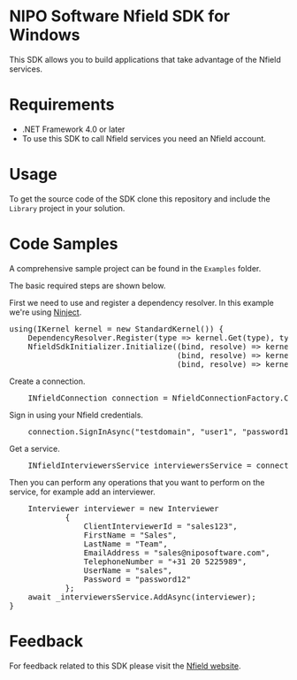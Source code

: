 <h1>NIPO Software Nfield SDK for Windows</h1>
<p>This SDK allows you to build applications that take advantage of the Nfield services.</p>
    
<h1>Requirements</h1>
<ul>
    <li>.NET Framework 4.0 or later</li>
    <li>To use this SDK to call Nfield services you need an Nfield account.</li>
</ul>

<h1>Usage</h1>
<p>To get the source code of the SDK clone this repository and include the <code>Library</code> project in your solution.</p>

<h1>Code Samples</h1>
<p>A comprehensive sample project can be found in the <code>Examples</code> folder.</p>
<p>The basic required steps are shown below.</p>
<p>First we need to use and register a dependency resolver.
In this example we're using
<a href="http://www.ninject.org/">Ninject</a>.</p>
<pre>using(IKernel kernel = new StandardKernel()) {
    DependencyResolver.Register(type => kernel.Get(type), type => kernel.GetAll(type));
    NfieldSdkInitializer.Initialize((bind, resolve) => kernel.Bind(bind).To(resolve).InTransientScope(),
                                    (bind, resolve) => kernel.Bind(bind).To(resolve).InSingletonScope(),
                                    (bind, resolve) => kernel.Bind(bind).ToConstant(resolve));
</pre>
<p>Create a connection.</p>
<pre>    INfieldConnection connection = NfieldConnectionFactory.Create(new Uri("https://api.nfieldmr.com/v1/"));</pre>
<p>Sign in using your Nfield credentials.</p>
<pre>    connection.SignInAsync("testdomain", "user1", "password123").Wait();</pre>
<p>Get a service.</p>
<pre>    INfieldInterviewersService interviewersService = connection.GetService&lt;INfieldInterviewersService&gt;();</pre>
<p>Then you can perform any operations that you want to perform on the service, for example add an interviewer.</p>
<pre>    Interviewer interviewer = new Interviewer
            {
                ClientInterviewerId = "sales123",
                FirstName = "Sales",
                LastName = "Team",
                EmailAddress = "sales@niposoftware.com",
                TelephoneNumber = "+31 20 5225989",
                UserName = "sales",
                Password = "password12"
            };
    await _interviewersService.AddAsync(interviewer);
}</pre>

<h1>Feedback</h1>
<p>For feedback related to this SDK please visit the
<a href="http://www.nfieldmr.com/contact.aspx">Nfield website</a>.</p>
